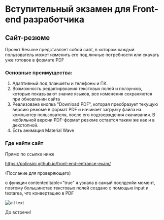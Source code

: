 # Вступительный экзамен для Front-end разработчика

## Сайт-резюме

Проект Resume представляет собой сайт, в котором каждый пользователь может изменить его под личные потребности или скачать уже готовое в формате PDF

### Основные преимущества:

1. Адаптивный под планшеты и телефоны и ПК.
2. Возможность редактирвоания текстовых полей и ползунков, которые показывают знание языков, все изменения сохраняются при обновлении сайта
3. Реализована кнопка "Download PDF", которая преобразует текущую версию резюме в формат PDF и начинает загрузку файла на компьютер пользователя, после его подтверждения скачивания. В мобильной версии PDF-формат резюме остается таким же как и в декстопной.
4. Есть анимация Material Wave


### Где найти сайт
Прямо по ссылке ниже

https://polinsini.github.io/front-end-entrance-exam/




(Послание для проверяющего)

о функции contenteditable="true" я узнала в самый послденйи момент, поэтому большинство текстовых полей создано с помощью input и textarea, что конвертацию в PDF 


![alt text](https://img-webcalypt.ru/uploads/admin/images/meme-templates/m3CpqOob1bdssiK2XXlckumbJooHlOGS.jpg)

До встречи!